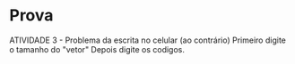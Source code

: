 # Prova
ATIVIDADE 3 - Problema da escrita no celular (ao contrário)
Primeiro digite o tamanho do "vetor"
Depois digite os codigos.
